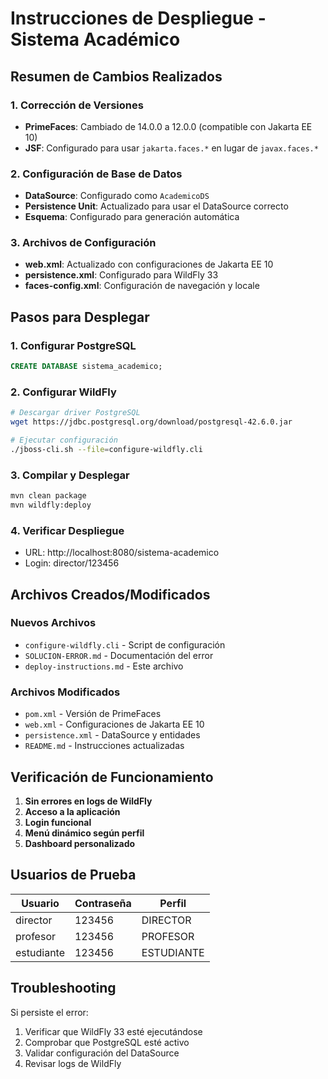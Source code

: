 # Instrucciones de Despliegue - Sistema Académico

## Resumen de Cambios Realizados

### 1. Corrección de Versiones
- **PrimeFaces**: Cambiado de 14.0.0 a 12.0.0 (compatible con Jakarta EE 10)
- **JSF**: Configurado para usar `jakarta.faces.*` en lugar de `javax.faces.*`

### 2. Configuración de Base de Datos
- **DataSource**: Configurado como `AcademicoDS`
- **Persistence Unit**: Actualizado para usar el DataSource correcto
- **Esquema**: Configurado para generación automática

### 3. Archivos de Configuración
- **web.xml**: Actualizado con configuraciones de Jakarta EE 10
- **persistence.xml**: Configurado para WildFly 33
- **faces-config.xml**: Configuración de navegación y locale

## Pasos para Desplegar

### 1. Configurar PostgreSQL
```sql
CREATE DATABASE sistema_academico;
```

### 2. Configurar WildFly
```bash
# Descargar driver PostgreSQL
wget https://jdbc.postgresql.org/download/postgresql-42.6.0.jar

# Ejecutar configuración
./jboss-cli.sh --file=configure-wildfly.cli
```

### 3. Compilar y Desplegar
```bash
mvn clean package
mvn wildfly:deploy
```

### 4. Verificar Despliegue
- URL: http://localhost:8080/sistema-academico
- Login: director/123456

## Archivos Creados/Modificados

### Nuevos Archivos
- `configure-wildfly.cli` - Script de configuración
- `SOLUCION-ERROR.md` - Documentación del error
- `deploy-instructions.md` - Este archivo

### Archivos Modificados
- `pom.xml` - Versión de PrimeFaces
- `web.xml` - Configuraciones de Jakarta EE 10
- `persistence.xml` - DataSource y entidades
- `README.md` - Instrucciones actualizadas

## Verificación de Funcionamiento

1. **Sin errores en logs de WildFly**
2. **Acceso a la aplicación**
3. **Login funcional**
4. **Menú dinámico según perfil**
5. **Dashboard personalizado**

## Usuarios de Prueba

| Usuario | Contraseña | Perfil |
|---------|------------|--------|
| director | 123456 | DIRECTOR |
| profesor | 123456 | PROFESOR |
| estudiante | 123456 | ESTUDIANTE |

## Troubleshooting

Si persiste el error:
1. Verificar que WildFly 33 esté ejecutándose
2. Comprobar que PostgreSQL esté activo
3. Validar configuración del DataSource
4. Revisar logs de WildFly
